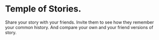 # Temple of Stories.

Share your story with your friends. Invite them to see how they remember your
common history. And compare your own and your friend versions of story.

